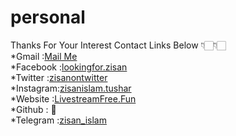 # personal
Thanks For Your Interest
Contact Links Below 👇🏻👇🏻 <br>
*Gmail    :<a href="mail-to:zisan444islam@gmail.com">Mail Me</a><br>
*Facebook :<a href="https://facebook.com/lookingfor.zisan">lookingfor.zisan</a><br>
*Twitter  :<a href="https://twitter.com/zisanontwitter">zisanontwitter</a><br>
*Instagram:<a href="https://instagram.com/zisanislam.tushar">zisanislam.tushar</a><br>
*Website  :<a href="https://livestreamfree.fun">LivestreamFree.Fun</a><br>
*Github   : 🔄<br>
*Telegram :<a href="https://t.me/zisan_islam">zisan_islam</a><br> 